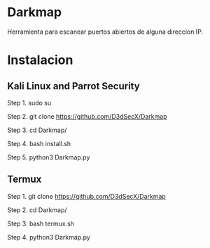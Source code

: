 # Darkmap
Herramienta para escanear puertos abiertos de alguna direccion IP.

# Instalacion

## Kali Linux and Parrot Security
Step 1. sudo su

Step 2. git clone https://github.com/D3dSecX/Darkmap

Step 3. cd Darkmap/

Step 4. bash install.sh

Step 5. python3 Darkmap.py

## Termux

Step 1. git clone https://github.com/D3dSecX/Darkmap

Step 2. cd Darkmap/

Step 3. bash termux.sh

Step 4. python3 Darkmap.py

